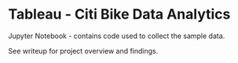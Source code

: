 # Tableau  -  Citi Bike Data Analytics

Jupyter Notebook - contains code used to collect the sample data.  

See writeup for project overview and findings.  
